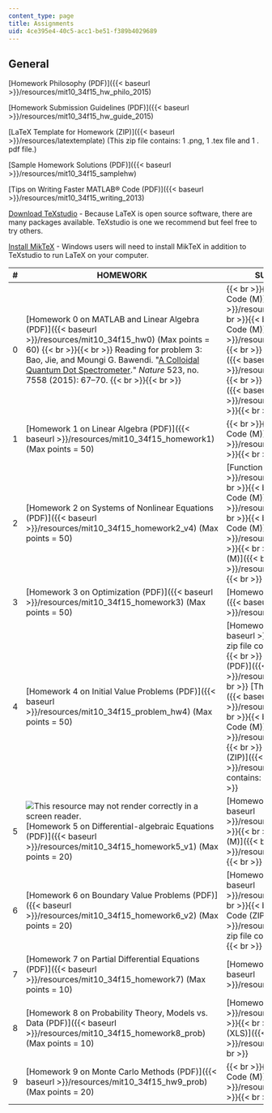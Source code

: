 ```yaml
---
content_type: page
title: Assignments
uid: 4ce395e4-40c5-acc1-be51-f389b4029689
---
```


General
-------

[Homework Philosophy (PDF)]({{< baseurl >}}/resources/mit10_34f15_hw_philo_2015)

[Homework Submission Guidelines (PDF)]({{< baseurl >}}/resources/mit10_34f15_hw_guide_2015)

[LaTeX Template for Homework (ZIP)]({{< baseurl >}}/resources/latextemplate) (This zip file contains: 1 .png, 1 .tex file and 1 . pdf file.)

[Sample Homework Solutions (PDF)]({{< baseurl >}}/resources/mit10_34f15_samplehw)

[Tips on Writing Faster MATLAB® Code (PDF)]({{< baseurl >}}/resources/mit10_34f15_writing_2013)

[Download TeXstudio](http://www.texstudio.org/) - Because LaTeX is open source software, there are many packages available. TeXstudio is one we recommend but feel free to try others.

[Install MikTeX](https://web.archive.org/web/20161127071614/http://www.howtotex.com/howto/installing-latex-on-windows/) - Windows users will need to install MikTeX in addition to TeXstudio to run LaTeX on your computer.

| # | HOMEWORK | SUPPLEMENTAL FILES |
| --- | --- | --- |
| 0 | [Homework 0 on MATLAB and Linear Algebra (PDF)]({{< baseurl >}}/resources/mit10_34f15_hw0) (Max points = 60) {{< br >}}{{< br >}} Reading for problem 3: Bao, Jie, and Moungi G. Bawendi. "[A Colloidal Quantum Dot Spectrometer](http://dx.doi.org/10.1038/nature14576)." _Nature_ 523, no. 7558 (2015): 67–70. {{< br >}}{{< br >}}  |  {{< br >}}{{< br >}} [Problem 1 Starter Code (M)]({{< baseurl >}}/resources/username_hw0_p1) {{< br >}}{{< br >}} [Homework 0 P1 Code (M)]({{< baseurl >}}/resources/lee_hw0_p1) {{< br >}}{{< br >}} [Homework 0 P2 Code (M)]({{< baseurl >}}/resources/lee_hw0_p2) {{< br >}}{{< br >}} [Homework 0 P3 Code (M)]({{< baseurl >}}/resources/swan_hw0_p3) {{< br >}}{{< br >}}  |
| 1 | [Homework 1 on Linear Algebra (PDF)]({{< baseurl >}}/resources/mit10_34f15_homework1) (Max points = 50) |  {{< br >}}{{< br >}} [Homework 1 Code (M)]({{< baseurl >}}/resources/swan_hw1_1) {{< br >}}{{< br >}}  |
| 2 | [Homework 2 on Systems of Nonlinear Equations (PDF)]({{< baseurl >}}/resources/mit10_34f15_homework2_v4) (Max points = 50) | [Function Evaluator (M)]({{< baseurl >}}/resources/functionevaluator) {{< br >}}{{< br >}} [Homework 2 P1 Code (M)]({{< baseurl >}}/resources/severson_hw2_p1) {{< br >}}{{< br >}} [Homework 2 P2 Code (M)]({{< baseurl >}}/resources/swan_hw2_2) {{< br >}}{{< br >}} [Homework 2 P3 Code (M)]({{< baseurl >}}/resources/lee_hw2_p3) {{< br >}}{{< br >}}  |
| 3 | [Homework 3 on Optimization (PDF)]({{< baseurl >}}/resources/mit10_34f15_homework3) (Max points = 50) | [Homework 3 P2 Code (M)  {{< br >}}]({{< baseurl >}}/resources/severson_hw3_p2) |
| 4 | [Homework 4 on Initial Value Problems (PDF)]({{< baseurl >}}/resources/mit10_34f15_problem_hw4) (Max points = 50) | [Homework 4 P1 Code (ZIP)]({{< baseurl >}}/resources/p1code) (This zip file contains: 4 .m files.) {{< br >}}{{< br >}} [Homework 4 P2 Code (PDF)]({{< baseurl >}}/resources/p2code) {{< br >}}{{< br >}} [The Jacobian\_Solve Code (M)]({{< baseurl >}}/resources/jacobian_solve_v2) {{< br >}}{{< br >}} [The ODE\_plotter Code (M)]({{< baseurl >}}/resources/ode_plotter) {{< br >}}{{< br >}} [Homework 4 P3 Code (ZIP)]({{< baseurl >}}/resources/p3code) (This zip file contains: 6 .m files.) {{< br >}}{{< br >}}  |
| 5 | ![This resource may not render correctly in a screen reader.](/images/inacessible.gif)[Homework 5 on Differential-algebraic Equations (PDF)]({{< baseurl >}}/resources/mit10_34f15_homework5_v1) (Max points = 20) | [Homework 5 P1 Code (M)]({{< baseurl >}}/resources/foguth_hw5_p1) {{< br >}}{{< br >}} [Homework 5 P2 Code (M)]({{< baseurl >}}/resources/tam_hw5_2) {{< br >}}{{< br >}}  |
| 6 | [Homework 6 on Boundary Value Problems (PDF)]({{< baseurl >}}/resources/mit10_34f15_homework6_v2) (Max points = 20) | [Homework 6 P1 Code (M)]({{< baseurl >}}/resources/moorejs_hw6_p1) {{< br >}}{{< br >}} [Homework 6 P2 Code (ZIP)]({{< baseurl >}}/resources/green_hw6_p2_3) (This zip file contains: 3 .m files.) {{< br >}}{{< br >}}  |
| 7 | [Homework 7 on Partial Differential Equations (PDF)]({{< baseurl >}}/resources/mit10_34f15_homework7) (Max points = 10) | [Homework 7 Code (M)  {{< br >}}]({{< baseurl >}}/resources/paulson_hw7_p1) |
| 8 | [Homework 8 on Probability Theory, Models vs. Data (PDF)]({{< baseurl >}}/resources/mit10_34f15_homework8_prob) (Max points = 10) | [Homework 8 Code (M)]({{< baseurl >}}/resources/moorejs_hw8) {{< br >}}{{< br >}} [Homework 8 Data Set (XLS)]({{< baseurl >}}/resources/hw8_data) {{< br >}}{{< br >}}  |
| 9 | [Homework 9 on Monte Carlo Methods (PDF)]({{< baseurl >}}/resources/mit10_34f15_hw9_prob) (Max points = 20) |  {{< br >}}{{< br >}} [Homework 9 Code (M)]({{< baseurl >}}/resources/montecarlohooh) {{< br >}}{{< br >}}